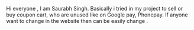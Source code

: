 Hi everyone , I am Saurabh Singh. 
Basically i tried in my project to sell or buy coupon cart, who are unused like on Google pay, Phonepay. 
If anyone want to change in the website then can be easily change .
